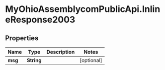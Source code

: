 # MyOhioAssemblycomPublicApi.InlineResponse2003

## Properties
Name | Type | Description | Notes
------------ | ------------- | ------------- | -------------
**msg** | **String** |  | [optional] 
